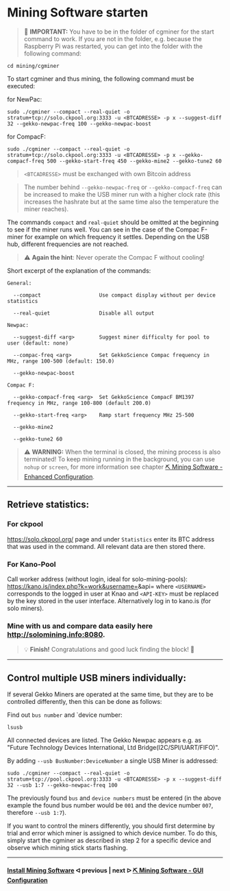 # Mining Software starten

> :memo: **IMPORTANT:** You have to be in the folder of cgminer for the start command to work. If you are not in the folder, e.g. because the Raspberry Pi was restarted, you can get into the folder with the following command:

```console
cd mining/cgminer
```

To start cgminer and thus mining, the following command must be executed:

for NewPac:

```console
sudo ./cgminer --compact --real-quiet -o stratum+tcp://solo.ckpool.org:3333 -u <BTCADRESSE> -p x --suggest-diff 32 --gekko-newpac-freq 100 --gekko-newpac-boost
```

for CompacF:

```console
sudo ./cgminer --compact --real-quiet -o stratum+tcp://solo.ckpool.org:3333 -u <BTCADRESSE> -p x --gekko-compacf-freq 500 --gekko-start-freq 450 --gekko-mine2 --gekko-tune2 60
```

> `<BTCADRESSE>` must be exchanged with own Bitcoin address

> The number behind `--gekko-newpac-freq` or `--gekko-compacf-freq` can be increased to make the USB miner run with a higher clock rate (this increases the hashrate but at the same time also the temperature the miner reaches).

The commands `compact` and `real-quiet` should be omitted at the beginning to see if the miner runs well. You can see in the case of the Compac F-miner for example on which frequency it settles. Depending on the USB hub, different frequencies are not reached.

> :warning: **Again the hint**: Never operate the Compac F without cooling!

Short excerpt of the explanation of the commands:

```
General:

  --compact                   Use compact display without per device statistics
  
  --real-quiet                Disable all output

Newpac:

  --suggest-diff <arg>        Suggest miner difficulty for pool to user (default: none)
 
  --compac-freq <arg>         Set GekkoScience Compac frequency in MHz, range 100-500 (default: 150.0)
  
  --gekko-newpac-boost

Compac F:

  --gekko-compacf-freq <arg>  Set GekkoScience CompacF BM1397 frequency in MHz, range 100-800 (default 200.0)
  
  --gekko-start-freq <arg>    Ramp start frequency MHz 25-500
  
  --gekko-mine2
  
  --gekko-tune2 60
```

> :warning: **WARNING:** When the terminal is closed, the mining process is also terminated!
> To keep mining running in the background, you can use `nohup` or `screen`, for more information see chapter [⛏ Mining Software - Enhanced Configuration](EnhancedConfiguration.md).

<!--
```console
nohup <COMMAND> &
```

Um zu überprüfen, ob der Mining Prozess läuft, kann folgender Befehl ausgeführt werden:

```console
cat nohup.out
```

Es wird ein Standbild von dem Prozess gezeigt.
Der USB-Miner blinkt mit einer weißen LED, wenn das Mining aktiv ist. Dadurch kann unkompliziert und visuell überprüft werden, ob das Mining läuft.

Die aktiven Prozesse des Raspberry Pis können mit diesem Befehl angezeigt werden:

```console
top
```

Um die Prozess Übersicht zu beenden einfach die `Q`-Taste drücken.

Damit der cgminer beendet werden kann muss folgender Befehl ausgeführt werden:

```console
sudo kill 1234
```

Anstelle von `1234` muss die Prozess-Nummer vom cgminer eingefügt werden (Diese steht links in der Prozess Übersicht).

Wenn man den Befehl für den cgminer im Hintergrund mehrmals gestartet hat, läuft der cgminer mehrfach im Hintergrund. Es ist dann zu empfehlen die Prozesse zu beenden damit nur einer aktiv ist.
-->
---

## Retrieve statistics:

### For ckpool

https://solo.ckpool.org/
page and under `Statistics` enter its BTC address that was used in the command. All relevant data are then stored there.

### For Kano-Pool

Call worker address (without login, ideal for solo-mining-pools): https://kano.is/index.php?k=work&username=<USERNAME>&api=<API-KEY> where `<USERNAME>` corresponds to the logged in user at Knao and `<API-KEY>` must be replaced by the key stored in the user interface. Alternatively log in to kano.is (for solo miners).
  
### Mine with us and compare data easily here http://solomining.info:8080.
  
> :bulb: **Finish!** Congratulations and good luck finding the block! 👷

---

## Control multiple USB miners individually:

If several Gekko Miners are operated at the same time, but they are to be controlled differently, then this can be done as follows:

Find out `bus number` and `device number:

```console
lsusb
```

All connected devices are listed. The Gekko Newpac appears e.g. as "Future Technology Devices International, Ltd Bridge(I2C/SPI/UART/FIFO)".

By adding `--usb BusNumber:DeviceNumber` a single USB Miner is addressed:

```console
sudo ./cgminer --compact --real-quiet -o stratum+tcp://pool.ckpool.org:3333 -u <BTCADRESSE> -p x --suggest-diff 32 --usb 1:7 --gekko-newpac-freq 100
```

The previously found `bus` and `device numbers` must be entered (in the above example the found bus number would be `001` and the device number `007`, therefore `--usb 1:7`).

If you want to control the miners differently, you should first determine by trial and error which miner is assigned to which device number. To do this, simply start the cgminer as described in step 2 for a specific device and observe which mining stick starts flashing.

---

####  [Install Mining Software](/install_miner.md)  ᐊ  previous | next  ᐅ  [⛏ Mining Software - GUI Configuration](cgminer_GUIConfiguration.md)
